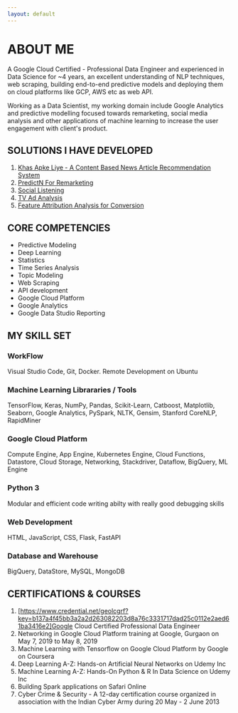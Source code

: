 ```yaml
---
layout: default
---
```

# ABOUT ME

A Google Cloud Certified - Professional Data Engineer and experienced in Data Science for ~4 years, an excellent understanding of NLP techniques, web scraping, building end-to-end predictive models and deploying them on cloud platforms like GCP, AWS etc as web API.

Working as a Data Scientist, my working domain include Google Analytics and predictive modelling focused towards remarketing, social media analysis and other applications of machine learning to increase the user engagement with client's product.

## [](#link)SOLUTIONS I HAVE DEVELOPED

1. [Khas Apke Liye - A Content Based News Article Recommendation System](khas-apke-liye)
2. [PredictN For Remarketing](predictn)
3. [Social Listening](social-listening)
4. [TV Ad Analysis](tv-ad-analysis)
5. [Feature Attribution Analysis for Conversion](feature-attr)


## CORE COMPETENCIES
* Predictive Modeling
* Deep Learning
* Statistics
* Time Series Analysis
* Topic Modeling
* Web Scraping
* API development
* Google Cloud Platform
* Google Analytics
* Google Data Studio Reporting

## MY SKILL SET
### WorkFlow
Visual Studio Code, Git, Docker. Remote Development on Ubuntu

### Machine Learning Librararies / Tools
TensorFlow, Keras, NumPy, Pandas, Scikit-Learn, Catboost, Matplotlib, Seaborn, Google Analytics, PySpark, NLTK, Gensim, Stanford CoreNLP, RapidMiner

### Google Cloud Platform
Compute Engine, App Engine, Kubernetes Engine, Cloud Functions, Datastore, Cloud Storage, Networking, Stackdriver, Dataflow, BigQuery, ML Engine

### Python 3
Modular and efficient code writing abilty with really good debugging skills

### Web Development
HTML, JavaScript, CSS, Flask, FastAPI

### Database and Warehouse
BigQuery, DataStore, MySQL, MongoDB


## CERTIFICATIONS & COURSES
1. [https://www.credential.net/geolcgrf?key=b137a4f45bb3a2a2d263082203d8a76c3331717dad25c0112e2aed61ba3416e2]Google Cloud Certified Professional Data Engineer
2. Networking in Google Cloud Platform training at Google, Gurgaon on May 7, 2019 to May 8, 2019
3. Machine Learning with Tensorflow on Google Cloud Platform by Google on Coursera
4. Deep Learning A-Z: Hands-on Artificial Neural Networks on Udemy Inc 
5. Machine Learning A-Z: Hands-On Python & R In Data Science on Udemy Inc
6. Building Spark applications on Safari Online
7. Cyber Crime & Security - A 12-day certification course organized in association with the Indian Cyber Army during 20 May - 2 June 2013